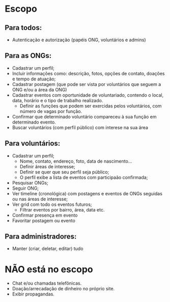 # Escopo

## Para todos:
- Autenticação e autorização (papéis ONG, voluntários e admins)

## Para as ONGs: 
- Cadastrar um perfil;
- Incluir informações como: descrição, fotos, opções de contato, doações e tempo de atuação;
- Cadastrar postagem (que pode ser vista por voluntários que seguem a ONG e/ou a área da ONG)
- Cadastrar eventos com oportunidade de voluntariado, contendo o local, data, horário e o tipo de trabalho realizado.
  - Definir as funções que podem ser exercidas pelos voluntários, com número de vagas por função.
- Confirmar que determinado voluntário compareceu à sua função em determinado evento.
- Buscar voluntários (com perfil público) com interese na sua área

## Para voluntários:
- Cadastrar um perfil;
  - Nome, contato, endereço, foto, data de nascimento...
  - Definir áreas de interesse;
  - Definir se quer que seu perfil seja público;
  - O perfil exibe a lista de eventos com participaão confirmada;
- Pesquisar ONGs;
- Seguir ONG;
- Ver timeline (cronológica) com postagens e eventos de ONGs seguidas ou nas áreas de interesse;
- Ver grid com todo os eventos futuros;
  - Filtrar eventos por bairro, área, data etc.
- Confirmar presença em evento
- Favoritar postagem ou evento

## Para administradores:
- Manter (criar, deletar, editar) tudo

# NÃO está no escopo
- Chat e/ou chamadas telefônicas.
- Doação/arrecadação de dinheiro no próprio site.
- Exibir propagandas.
